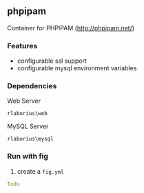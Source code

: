 <h2>phpipam</h2>

Container for PHPIPAM (http://phpipam.net/) 

<h3>Features</h3>

- configurable ssl support
- configurable mysql environment variables

<h3>Dependencies</h3>

Web Server

```
rlaborius\web
```

MySQL Server

```
rlaborius\mysql
```

<h3>Run with fig</h3>

1. create a ```fig.yml```

```yaml
Todo
```
